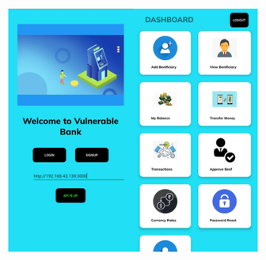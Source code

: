 <meta property='twitter:title' content="Damn Vulnerable Bank Guide"/>
<meta property='twitter:image' content="https://rewanthtammana.com/images/ui.jpg"/>
<meta name="twitter:card" content="summary_large_image"/>

![Splash screen here](images/ui.jpg)
